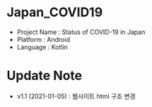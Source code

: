 # Japan_COVID19

- Project Name : Status of COVID-19 in Japan
- Platform : Android
- Language : Kotlin

# Update Note
- v1.1 (2021-01-05) : 웹사이트 html 구조 변경 
